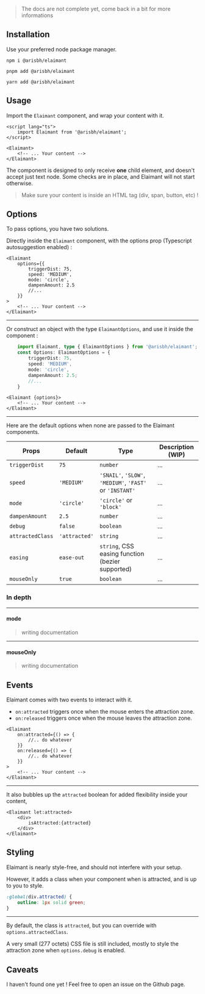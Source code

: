 > The docs are not complete yet, come back in a bit for more informations

## Installation

Use your preferred node package manager.

`npm i @arisbh/elaimant`

`pnpm add @arisbh/elaimant`

`yarn add @arisbh/elaimant`

## Usage

Import the `Elaimant` component, and wrap your content with it.

```svelte
<script lang="ts">
	import Elaimant from '@arisbh/elaimant';
</script>

<Elaimant>
	<!-- ... Your content -->
</Elaimant>
```

The component is designed to only receive **one** child element, and doesn't accept just text node. Some checks are in place, and Elaimant will not start otherwise.

> Make sure your content is inside an HTML tag (div, span, button, etc) !

## Options

To pass options, you have two solutions.

Directly inside the `Elaimant` component, with the options prop (Typescript autosuggestion enabled) :

```svelte
<Elaimant
	options={{
		triggerDist: 75,
		speed: 'MEDIUM',
		mode: 'circle',
		dampenAmount: 2.5
		//...
	}}
>
	<!-- ... Your content -->
</Elaimant>
```

---

Or construct an object with the type `ElaimantOptions`, and use it inside the component :

```ts
	import Elaimant, type { ElaimantOptions } from '@arisbh/elaimant';
	const Options: ElaimantOptions = {
		triggerDist: 75,
		speed: 'MEDIUM',
		mode: 'circle',
		dampenAmount: 2.5;
		//...
	}
```

```svelte
<Elaimant {options}>
	<!-- ... Your content -->
</Elaimant>
```

---

Here are the default options when none are passed to the Elaimant components.

| Props            | Default       | Type                                                     | Description (WIP) |
| ---------------- | ------------- | -------------------------------------------------------- | ----------------- |
| `triggerDist`    | `75 `         | `number`                                                 | ...               |
| `speed`          | `'MEDIUM'`    | `'SNAIL'`, `'SLOW'`, `'MEDIUM'`, `'FAST'` or `'INSTANT'` | ...               |
| `mode`           | `'circle'`    | `'circle'` or `'block'`                                  | ...               |
| `dampenAmount`   | `2.5`         | `number`                                                 | ...               |
| `debug`          | `false`       | `boolean`                                                | ...               |
| `attractedClass` | `'attracted'` | `string`                                                 | ...               |
| `easing`         | `ease-out`    | `string`, CSS easing function (bezier supported)         | ...               |
| `mouseOnly`      | `true`        | `boolean`                                                | ...               |

### In depth

---

#### mode

> writing documentation

---

#### mouseOnly

> writing documentation

## Events

Elaimant comes with two events to interact with it.

- `on:attracted` triggers once when the mouse enters the attraction zone.
- `on:released` triggers once when the mouse leaves the attraction zone.

```svelte
<Elaimant
	on:attracted={() => {
		//.. do whatever
	}}
	on:released={() => {
		//.. do whatever
	}}
>
	<!-- ... Your content -->
</Elaimant>
```

---

It also bubbles up the `attracted` boolean for added flexibility inside your content,

```svelte
<Elaimant let:attracted>
	<div>
		isAttracted:{attracted}
	</div>
</Elaimant>
```

## Styling

Elaimant is nearly style-free, and should not interfere with your setup.

However, it adds a class when your component when is attracted, and is up to you to style.

```css
:global(div.attracted) {
	outline: 1px solid green;
}
```

---

By default, the class is `attracted`, but you can override with `options.attractedClass`.

A very small (277 octets) CSS file is still included, mostly to style the attraction zone when `options.debug` is enabled.

## Caveats

I haven't found one yet ! Feel free to open an issue on the Github page.
